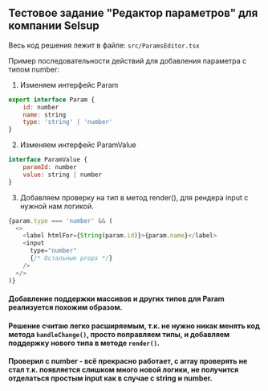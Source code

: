 ## Тестовое задание "Редактор параметров" для компании Selsup


Весь код решения лежит в файле: `src/ParamsEditor.tsx`

Пример последовательности действий для добавления параметра с типом number:<br>
1. Изменяем интерфейс Param
```javascript
export interface Param {
	id: number
	name: string
	type: 'string' | 'number'
}
```
2. Изменяем интерфейс ParamValue
```javascript
interface ParamValue {
	paramId: number
	value: string | number
}
```
3. Добавляем проверку на тип в метод render(), для рендера input с нужной нам логикой.
```javascript
{param.type === 'number' && (
  <>
    <label htmlFor={String(param.id)}>{param.name}</label>
    <input
      type="number"
      {/* Остальные props */}
    />
  </>
)}
```

#### Добавление поддержки массивов и других типов для Param реализуется похожим образом.<br>
#### Решение считаю легко расширяемым, т.к. не нужно никак менять код метода ```handleChange()```, просто поправляем типы, и добавляем поддержку нового типа в методе ```render()```.<br>
#### Проверил с number - всё прекрасно работает, с array проверять не стал т.к. появляется слишком много новой логики, не получится отделаться простым input как в случае с string и number.



